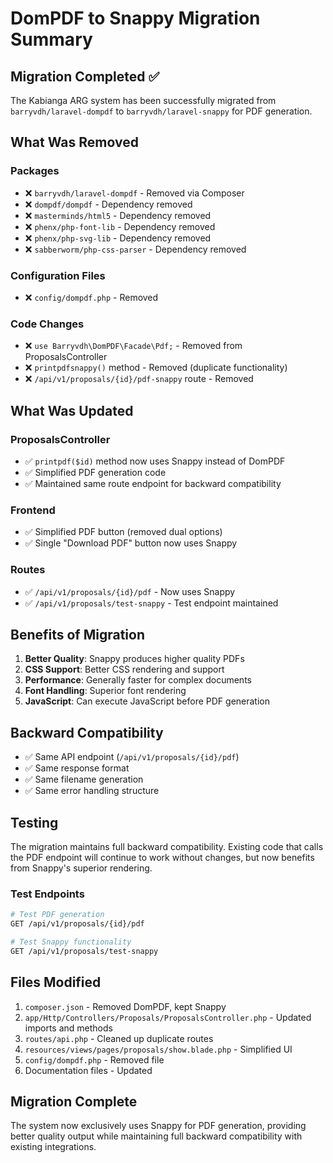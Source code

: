 # DomPDF to Snappy Migration Summary

## Migration Completed ✅

The Kabianga ARG system has been successfully migrated from `barryvdh/laravel-dompdf` to `barryvdh/laravel-snappy` for PDF generation.

## What Was Removed

### Packages
- ❌ `barryvdh/laravel-dompdf` - Removed via Composer
- ❌ `dompdf/dompdf` - Dependency removed
- ❌ `masterminds/html5` - Dependency removed
- ❌ `phenx/php-font-lib` - Dependency removed
- ❌ `phenx/php-svg-lib` - Dependency removed
- ❌ `sabberworm/php-css-parser` - Dependency removed

### Configuration Files
- ❌ `config/dompdf.php` - Removed

### Code Changes
- ❌ `use Barryvdh\DomPDF\Facade\Pdf;` - Removed from ProposalsController
- ❌ `printpdfsnappy()` method - Removed (duplicate functionality)
- ❌ `/api/v1/proposals/{id}/pdf-snappy` route - Removed

## What Was Updated

### ProposalsController
- ✅ `printpdf($id)` method now uses Snappy instead of DomPDF
- ✅ Simplified PDF generation code
- ✅ Maintained same route endpoint for backward compatibility

### Frontend
- ✅ Simplified PDF button (removed dual options)
- ✅ Single "Download PDF" button now uses Snappy

### Routes
- ✅ `/api/v1/proposals/{id}/pdf` - Now uses Snappy
- ✅ `/api/v1/proposals/test-snappy` - Test endpoint maintained

## Benefits of Migration

1. **Better Quality**: Snappy produces higher quality PDFs
2. **CSS Support**: Better CSS rendering and support
3. **Performance**: Generally faster for complex documents
4. **Font Handling**: Superior font rendering
5. **JavaScript**: Can execute JavaScript before PDF generation

## Backward Compatibility

- ✅ Same API endpoint (`/api/v1/proposals/{id}/pdf`)
- ✅ Same response format
- ✅ Same filename generation
- ✅ Same error handling structure

## Testing

The migration maintains full backward compatibility. Existing code that calls the PDF endpoint will continue to work without changes, but now benefits from Snappy's superior rendering.

### Test Endpoints
```bash
# Test PDF generation
GET /api/v1/proposals/{id}/pdf

# Test Snappy functionality
GET /api/v1/proposals/test-snappy
```

## Files Modified

1. `composer.json` - Removed DomPDF, kept Snappy
2. `app/Http/Controllers/Proposals/ProposalsController.php` - Updated imports and methods
3. `routes/api.php` - Cleaned up duplicate routes
4. `resources/views/pages/proposals/show.blade.php` - Simplified UI
5. `config/dompdf.php` - Removed file
6. Documentation files - Updated

## Migration Complete

The system now exclusively uses Snappy for PDF generation, providing better quality output while maintaining full backward compatibility with existing integrations.